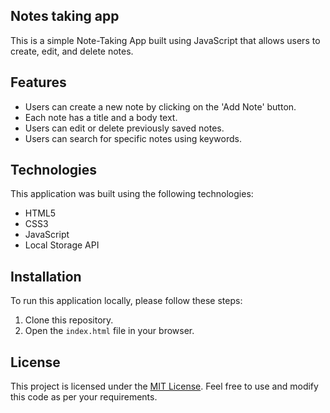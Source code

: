 ## Notes taking app

This is a simple Note-Taking App built using JavaScript that allows users to create, edit, and delete notes.

## Features

- Users can create a new note by clicking on the 'Add Note' button.
- Each note has a title and a body text.
- Users can edit or delete previously saved notes.
- Users can search for specific notes using keywords.

## Technologies

This application was built using the following technologies:

- HTML5
- CSS3
- JavaScript
- Local Storage API

## Installation

To run this application locally, please follow these steps:

1. Clone this repository.
2. Open the `index.html` file in your browser.


## License

This project is licensed under the [MIT License](https://opensource.org/licenses/MIT).
Feel free to use and modify this code as per your requirements.
